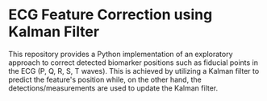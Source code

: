 # ECG Feature Correction using Kalman Filter
This repository provides a Python implementation of an exploratory approach to correct detected biomarker positions such as fiducial points in the ECG (P, Q, R, S, T waves). This is achieved by utilizing a Kalman filter to predict the feature's position while, on the other hand, the detections/measurements are used to update the Kalman filter.
